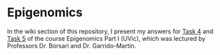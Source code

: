 # **Epigenomics**
In the wiki section of this repository, I present my answers for [Task 4](https://github.com/bborsari/epigenomics_uvic/wiki/4.-EN%E2%80%90TEx-ATAC%E2%80%90seq-data:-downstream-analyses) and [Task 5](https://github.com/bborsari/epigenomics_uvic/wiki/5.-Distal-regulatory-activity) of the course Epigenomics Part I (UVic), which was lectured by Professors Dr. Borsari and Dr. Garrido-Martín.
